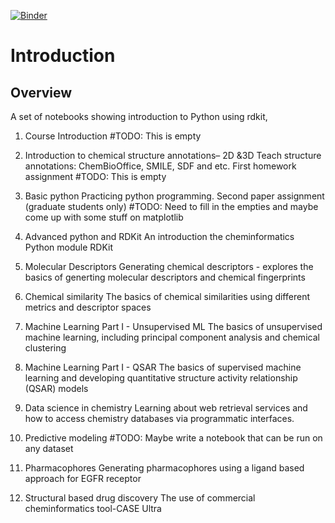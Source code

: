 
[![Binder](https://mybinder.org/badge_logo.svg)](https://mybinder.org/v2/gh/russodanielp/intro_cheminformatics/HEAD)

# Introduction



## Overview

A set of notebooks showing introduction to Python using rdkit, 

1) Course Introduction
#TODO: This is empty

2)  Introduction to chemical structure annotations– 2D &3D
Teach structure annotations: ChemBioOffice, SMILE, SDF and etc. First homework assignment
#TODO: This is empty

3) Basic python
Practicing python programming. Second paper assignment (graduate students only)
#TODO: Need to fill in the empties and maybe come up with some stuff on matplotlib

5) Advanced python and RDKit 
An introduction the cheminformatics Python module RDKit

4) Molecular Descriptors 
Generating chemical descriptors - explores the basics of generting molecular descriptors and chemical fingerprints  

6) Chemical similarity
The basics of chemical similarities using different metrics and descriptor spaces  

7) Machine Learning Part I - Unsupervised ML
The basics of unsupervised machine learning, including principal component analysis and chemical clustering  

8) Machine Learning Part I - QSAR
The basics of supervised machine learning and developing quantitative structure activity relationship (QSAR) models

9) Data science in chemistry
Learning about web retrieval services and how to access chemistry databases via programmatic interfaces.  

10) Predictive modeling
#TODO: Maybe write a notebook that can be run on any dataset 

11) Pharmacophores
Generating pharmacophores using a ligand based approach for EGFR receptor

12) Structural based drug discovery
The use of commercial cheminformatics tool-CASE Ultra
